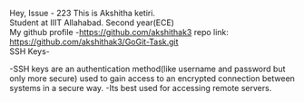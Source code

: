 Hey,
Issue - 223
This is Akshitha ketiri.<br>
Student at IIIT Allahabad.
Second year(ECE)<br>
My github profile -https://github.com/akshithak3
repo link: https://github.com/akshithak3/GoGit-Task.git
<br>
SSH Keys-

-SSH keys are an authentication method(like username and password but only more secure) used to gain access to an encrypted connection between systems in a secure way.
-Its best used for accessing remote servers.
